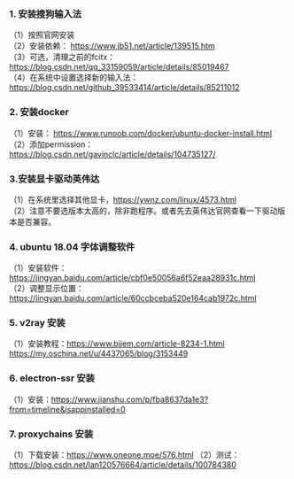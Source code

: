 ### 1. 安装搜狗输入法  
（1）按照官网安装  
（2）安装依赖： https://www.jb51.net/article/139515.htm  
（3）可选，清理之前的fcitx：https://blog.csdn.net/qq_33159059/article/details/85019467  
（4）在系统中设置选择新的输入法：https://blog.csdn.net/github_39533414/article/details/85211012  


### 2. 安装docker  
（1）安装： https://www.runoob.com/docker/ubuntu-docker-install.html  
（2）添加permission：https://blog.csdn.net/gavinclc/article/details/104735127/  

### 3.安装显卡驱动英伟达  
（1）在系统里选择其他显卡，https://ywnz.com/linux/4573.html  
（2）注意不要选版本太高的，除非跑程序。或者先去英伟达官网查看一下驱动版本是否兼容。  

### 4. ubuntu 18.04 字体调整软件  
（1）安装软件：https://jingyan.baidu.com/article/cbf0e50056a6f52eaa28931c.html  
（2）调整显示位置：https://jingyan.baidu.com/article/60ccbceba520e164cab1972c.html  

### 5. v2ray 安装  
（1）安装教程：https://www.bjjem.com/article-8234-1.html  
https://my.oschina.net/u/4437065/blog/3153449  

### 6. electron-ssr 安装  
（1）安装：https://www.jianshu.com/p/fba8637da1e3?from=timeline&isappinstalled=0  

### 7. proxychains 安装
（1）下载安装：https://www.oneone.moe/576.html
（2）测试：https://blog.csdn.net/lan120576664/article/details/100784380

